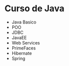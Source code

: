 # Curso de Java
- Java Basico 
- POO
- JDBC
- JavaEE
- Web Services
- PrimeFaces
- Hibernate 
- Spring 
